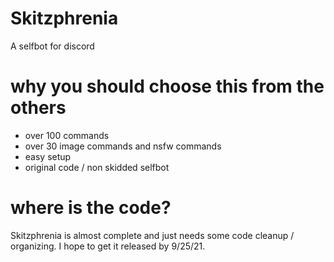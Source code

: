 # Skitzphrenia
A selfbot for discord

# why you should choose this from the others
+ over 100 commands
+ over 30 image commands and nsfw commands
+ easy setup
+ original code / non skidded selfbot

# where is the code?
Skitzphrenia is almost complete and just needs some code cleanup / organizing. I hope to get it released by 9/25/21.
